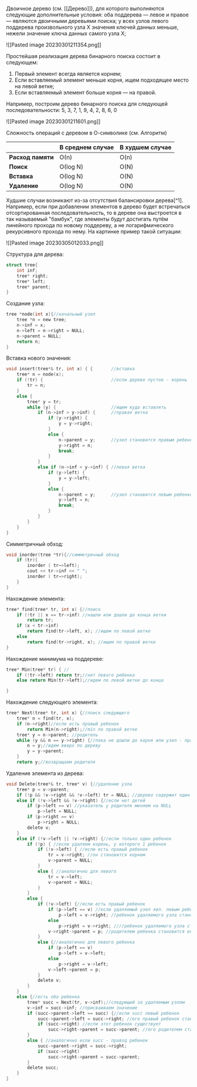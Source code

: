 Двоичное дерево (см. [[Дерево]]), для которого выполняются следующие дополнительные условия: оба поддерева — левое и правое — являются двоичными деревьями поиска; у всех узлов левого поддерева произвольного узла X значения ключей данных меньше, нежели значение ключа данных самого узла X;

![[Pasted image 20230301211354.png]]

Простейшая реализация дерева бинарного поиска состоит в следующем:

1. Первый элемент всегда является корнем;
2. Если вставляемый элемент меньше корня, ищем подходящее место на левой ветке;
3. Если вставляемый элемент больше корня — на правой.

Например, построим дерево бинарного поиска для следующей последовательности: 
5, 3, 7, 1, 9, 4, 2, 8, 6, 0

![[Pasted image 20230301211601.png]] 

Сложность операций с деревом в О-символике (см. Алгоритм)

|                   | **В среднем случае** | **В худшем случае** |
| ----------------- | -------------------- | ------------------- |
| **Расход памяти** | О(n)                 | O(n)                |
| **Поиск**         | О(log N)             | O(N)                |
| **Вставка**       | О(log N)             | O(N)                |
| **Удаление**                  |        O(log N)              |           O(N)          |

Худшие случаи возникают из-за отсутствия балансировки дерева[^1]. Например, если при добавлении элементов в дерево будет встречаться отсортированная последовательность, то в дереве она выстроется в так называемый "бамбук", где элементы будут достигать путём линейного прохода по новому поддереву, а не логарифмического рекурсивного прохода по нему. На картинке пример такой ситуации: 

![[Pasted image 20230305012033.png]]

Структура для дерева: 

```C
struct tree{
	int inf;
	tree* right;
	tree* left;
	tree* parent;	
}
```

Создание узла: 

```C
tree *node(int x){//начальный узел
	tree *n = new tree;
	n->inf = x;
	n->left = n->right = NULL;
	n->parent = NULL;
	return n;
}
```

Вставка нового значения: 

```C
void insert(tree*& tr, int x) { {       //вставка
    tree* n = node(x);
    if (!tr) {                          //если дерево пустое - корень
        tr = n;
    }
    else {
        tree* y = tr;
        while (y) {                     //ищем куда вставлять
            if (n->inf > y->inf) {      //правая ветка
                if (y->right) {
                    y = y->right;
                }
                else {
                    n->parent = y;      //узел становится правым ребенком
                    y->right = n;
                    break;
                }
            }
            else if (n->inf < y->inf) { //левая ветка
                if (y->left) {
                    y = y->left;
                }
                else {
                    n->parent = y;      //узел становится левым ребенком
                    y->left = n;
                    break;
                }
            }
        }
    }
}
```

Симметричный обход:

```C
void inorder(tree *tr){//симметричный обход
	if (tr){
		inorder ( tr−>left);
		cout << tr->inf << " ";
		inorder ( tr−>right);
	}
}
```

Нахождение элемента: 

```C 
tree* find(tree* tr, int x) {//поиск
    if (!tr || x == tr->inf) //нашли или дошли до конца ветки
        return tr;
    if (x < tr->inf)
        return find(tr->left, x); //ищем по левой ветке
    else
        return find(tr->right, x); //ищем по правой ветке
}
```

Нахождение минимума на поддереве: 

```C
tree* Min(tree* tr) { //
    if (!tr->left) return tr;//нет левого ребенка
    else return Min(tr->left);//идем по левой ветке до конца

}
```

Нахождение следующего элемента: 

```C
tree* Next(tree* tr, int x) {//поиск следующего
    tree* n = find(tr, x);
    if (n->right)//если есть правый ребенок
        return Min(n->right);//min по правой ветке
    tree* y = n->parent; //родитель
    while (y && n == y->right) {//пока не дошли до корня или узел - правый ребенок
        n = y;//идем вверх по дереву
        y = y->parent;
    }
    return y;//возвращаем родителя
```

Удаление элемента из дерева: 

```C
void Delete(tree*& tr, tree* v) {//удаление узла
    tree* p = v->parent;
    if (!p && !v->right && !v->left) tr = NULL; //дерево содержит один узел
    else if (!v->left && !v->right) {//если нет детей
        if (p->left == v) //указатель у родителя меняем на NULL
            p->left = NULL;
        if (p->right == v)
            p->right = NULL;
        delete v;
    }
    else if (!v->left || !v->right) {//если только один ребенок
        if (!p) { //если удаляем корень, у которого 1 ребенок
            if (!v->left) { //если есть правый ребенок
                tr = v->right; //он становится корнем
                v->parent = NULL;
            }
            else { //аналогично для левого
                tr = v->left;
                v->parent = NULL;
            }
        }
        else {
            if (!v->left) {//если есть правый ребенок
                if (p->left == v) //если удаляемый узел явл. левым ребенком
                    p->left = v->right; //ребенок удаляемого узла становится левым ребенком своего "деда"
                else
                    p->right = v->right; ////ребенок удаляемого узла становится правым ребенком своего "деда"
                v->right->parent = p; //родителем ребенка становится его "дед"
            }
            else {//аналогично для левого ребенка
                if (p->left == v)
                    p->left = v->left;
                else
                    p->right = v->left;
                v->left->parent = p;
            }
            delete v;
        }
    }
    else {//есть оба ребенка
        tree* succ = Next(tr, v->inf);//следующий за удаляемым узлом
        v->inf = succ->inf; //присваиваем значение
        if (succ->parent->left == succ) {//если succ левый ребенок
            succ->parent->left = succ->right; //его правый ребенок становится левым ребенком своего "деда"
            if (succ->right) //если этот ребенок существует
                succ->right->parent = succ->parent; //его родителем становится "дед"
        }
        else { //аналогично если succ - правsq ребенок
            succ->parent->right = succ->right;
            if (succ->right)
                succ->right->parent = succ->parent;
        }
        delete succ;
    }
}
```

